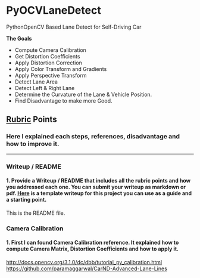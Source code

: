 # PyOCVLaneDetect
PythonOpenCV Based Lane Detect for Self-Driving Car

**The Goals**

* Compute Camera Calibration
* Get Distortion Coefficients
* Apply Distortion Correction
* Apply Color Transform and Gradients
* Apply Perspective Transform
* Detect Lane Area
* Detect Left & Right Lane
* Determine the Curvature of the Lane & Vehicle Position.
* Find Disadvantage to make more Good.

[//]: # (Image References)

[origin]: ./output_images/origin.jpg "Original Image"
[undistort]: ./output_images/after_undistort.jpg "Undistortion Image"
[perspective]: ./output_images/after_pt.jpg' "Perspective Image"
[extract_red]: ./output_images/extract_red_after_pt.jpg "Extract Red"
[histo_equ]: ./output_images/histogram_equalization.jpg "Histogram Equalization"
[get_strongest]: ./output_images/get_strongest_at_equ.jpg "Get Strongest"
[sobel_x_filter]: ./output_images/sobel_x_filter_with_red.jpg "Sobel X Filter"
[combine]: ./output_images/sobel_n_equ.jpg "Combine Sobel & Hist Equalization"
[get_white]: ./output_images/get_white.jpg "Get White"
[left_lane_rect0]: ./output_images/make_left_lane_rect0.jpg "Left Lane Rect 0"
[right_lane_rect0]: ./output_images/make_right_lane_rect0.jpg "Right Lane Rect 0"
[left_lane_rect1]: ./output_images/make_left_lane_rect1.jpg "Left Lane Rect 1"
[right_lane_rect1]: ./output_images/make_right_lane_rect1.jpg "Right Lane Rect 1"
[left_lane_rect2]: ./output_images/make_left_lane_rect2.jpg "Left Lane Rect 2"
[right_lane_rect2]: ./output_images/make_right_lane_rect2.jpg "Right Lane Rect 2"
[left_lane_rect3]: ./output_images/make_left_lane_rect3.jpg "Left Lane Rect 3"
[right_lane_rect3]: ./output_images/make_right_lane_rect3.jpg "Right Lane Rect 3"
[left_lane_rect4]: ./output_images/make_left_lane_rect4.jpg "Left Lane Rect 4"
[right_lane_rect4]: ./output_images/make_right_lane_rect4.jpg "Right Lane Rect 4"
[left_lane_rect5]: ./output_images/make_left_lane_rect5.jpg "Left Lane Rect 5"
[right_lane_rect5]: ./output_images/make_right_lane_rect5.jpg "Right Lane Rect 5"
[left_lane_rect6]: ./output_images/make_left_lane_rect6.jpg "Left Lane Rect 6"
[right_lane_rect6]: ./output_images/make_right_lane_rect6.jpg "Right Lane Rect 6"
[left_lane_rect7]: ./output_images/make_left_lane_rect7.jpg "Left Lane Rect 7"
[right_lane_rect7]: ./output_images/make_right_lane_rect7.jpg "Right Lane Rect 7"
[left_lane_rect8]: ./output_images/make_left_lane_rect8.jpg "Left Lane Rect 8"
[right_lane_rect8]: ./output_images/make_right_lane_rect8.jpg "Right Lane Rect 8"
[need_perspective_rect]: ./output_images/need_perspective_rect.jpg "Need Perspective Rect"
[perspective_rect]: ./output_images/perspective_rect.jpg "Perspective Rect"
[render_lane_area]: ./output_images/rendering_green_lane_area.jpg "Lane Area"
[need_perspective_left]: ./output_images/need_perspective_left_rect.jpg "Need Perspective Left"
[perspective_left]: ./output_images/perspective_left_rect.jpg "Perspective Left"
[display_left]: ./output_images/display_left_rect.jpg "Display Left"
[need_perspective_right]: ./output_images/need_perspective_right_rect.jpg "Need Perspective Right"
[perspective_right]: ./output_images/need_perspective_right.jpg "Perspective Right"
[display_right]: ./output_images/rendering_left_right_lane.jpg "Display Left & Right"
[final_out]: ./output_images/final_output.jpg "Final Output"

## [Rubric](https://review.udacity.com/#!/rubrics/571/view) Points
### Here I explained each steps, references, disadvantage and how to improve it.

---
### Writeup / README

#### 1. Provide a Writeup / README that includes all the rubric points and how you addressed each one.  You can submit your writeup as markdown or pdf.  [Here](https://github.com/udacity/CarND-Advanced-Lane-Lines/blob/master/writeup_template.md) is a template writeup for this project you can use as a guide and a starting point.

This is the README file.

### Camera Calibration

#### 1. First I can found Camera Calibration reference. It explained how to compute Camera Matrix, Distortion Coefficients and how to apply it.

http://docs.opencv.org/3.1.0/dc/dbb/tutorial_py_calibration.html
https://github.com/paramaggarwal/CarND-Advanced-Lane-Lines
